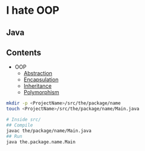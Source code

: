 # I hate OOP

## Java

## Contents
* OOP
  * [Abstraction](./oop/abstraction/src/study/oop/abstraction/)
  * [Encapsulation](./oop/encapsulation/src/study/oop/encapsulation/)
  * [Inheritance](./oop/inheritance/src/study/oop/inheritance/)
  * [Polymorphism](./oop/polymorphism/src/study/oop/polymorphism/)

```sh
mkdir -p <ProjectName>/src/the/package/name
touch <ProjectName>/src/the/package/name/Main.java

# Inside src/
## Compile
javac the/package/name/Main.java
## Run
java the.package.name.Main
```
